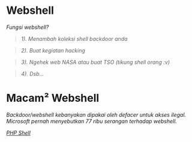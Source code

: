 Webshell
========
_Fungsi webshell?_

> _1). Menambah koleksi shell backdoor anda_

> _2). Buat kegiatan hacking_

> _3). Ngehek web NASA atau buat TSO (tikung shell orang :v)_

> _4). Dsb..._

Macam² Webshell
===============
_Backdoor/webshell kebanyakan dipakai oleh defacer untuk akses ilegal. Microsoft pernah menyebutkan 77 ribu serangan terhadap webshell._

_[PHP Shell](#https://github.com/xjusthaxor)_


